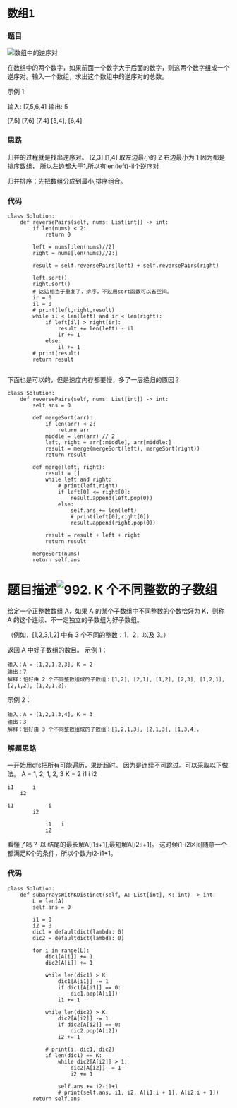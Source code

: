 # `数组1`

### 题目
![数组中的逆序对](https://leetcode-cn.com/problems/shu-zu-zhong-de-ni-xu-dui-lcof/)

在数组中的两个数字，如果前面一个数字大于后面的数字，则这两个数字组成一个逆序对。输入一个数组，求出这个数组中的逆序对的总数。

 

示例 1:

输入: [7,5,6,4]
输出: 5

[7,5] [7,6] [7,4] [5,4], [6,4]

### 思路

归并的过程就是找出逆序对。
[2,3] [1,4]
取左边最小的 2 右边最小为 1
因为都是排序数组，
所以左边都大于1,所以有len(left)-il个逆序对

归并排序：先把数组分成到最小,排序组合。

### 代码

```python3
class Solution:
    def reversePairs(self, nums: List[int]) -> int:
        if len(nums) < 2:
            return 0
        
        left = nums[:len(nums)//2]
        right = nums[len(nums)//2:]

        result = self.reversePairs(left) + self.reversePairs(right)

        left.sort()
        right.sort()
        # 这边相当于重复了，排序，不过用sort函数可以省空间。
        ir = 0
        il = 0
        # print(left,right,result)
        while il < len(left) and ir < len(right):
            if left[il] > right[ir]:
                result += len(left) - il
                ir += 1
            else:
                il += 1
        # print(result)
        return result


```
下面也是可以的，但是速度内存都要慢，多了一层递归的原因？
```python3
class Solution:
    def reversePairs(self, nums: List[int]) -> int:
        self.ans = 0

        def mergeSort(arr):
            if len(arr) < 2:
                return arr
            middle = len(arr) // 2
            left, right = arr[:middle], arr[middle:]
            result = merge(mergeSort(left), mergeSort(right))
            return result

        def merge(left, right):
            result = []
            while left and right:
                # print(left,right)
                if left[0] <= right[0]:
                    result.append(left.pop(0))
                else:
                    self.ans += len(left)
                    # print(left[0],right[0])
                    result.append(right.pop(0))

            result = result + left + right
            return result

        mergeSort(nums)
        return self.ans

```

# 题目描述![992. K 个不同整数的子数组](https://leetcode-cn.com/problems/subarrays-with-k-different-integers/)
给定一个正整数数组 A，如果 A 的某个子数组中不同整数的个数恰好为 K，则称 A 的这个连续、不一定独立的子数组为好子数组。

（例如，[1,2,3,1,2] 中有 3 个不同的整数：1，2，以及 3。）

返回 A 中好子数组的数目。
示例 1：
```
输入：A = [1,2,1,2,3], K = 2
输出：7
解释：恰好由 2 个不同整数组成的子数组：[1,2], [2,1], [1,2], [2,3], [1,2,1], [2,1,2], [1,2,1,2].
```
示例 2：
```
输入：A = [1,2,1,3,4], K = 3
输出：3
解释：恰好由 3 个不同整数组成的子数组：[1,2,1,3], [2,1,3], [1,3,4].
```
### 解题思路
一开始用dfs把所有可能遍历，果断超时。
因为是连续不可跳过。可以采取以下做法。
A = 1,  2,  1,  2,  3  K = 2
    i1  i
    i2

    i1      i
        i2

    i1           i
            i2

                i1   i
                i2

看懂了吗？ 以i结尾的最长解A[i1:i+1],最短解A[i2:i+1]。
这时候i1-i2区间随意一个都满足K个的条件，所以个数为i2-i1+1。

### 代码

```python3
class Solution:
    def subarraysWithKDistinct(self, A: List[int], K: int) -> int:
        L = len(A)
        self.ans = 0

        i1 = 0
        i2 = 0
        dic1 = defaultdict(lambda: 0)
        dic2 = defaultdict(lambda: 0)

        for i in range(L):
            dic1[A[i]] += 1
            dic2[A[i]] += 1

            while len(dic1) > K:
                dic1[A[i1]] -= 1
                if dic1[A[i1]] == 0:
                    dic1.pop(A[i1])
                i1 += 1

            while len(dic2) > K:
                dic2[A[i2]] -= 1
                if dic2[A[i2]] == 0:
                    dic2.pop(A[i2])
                i2 += 1

            # print(i, dic1, dic2)
            if len(dic1) == K:
                while dic2[A[i2]] > 1:
                    dic2[A[i2]] -= 1
                    i2 += 1

                self.ans += i2-i1+1
                # print(self.ans, i1, i2, A[i1:i + 1], A[i2:i + 1])
        return self.ans

```
